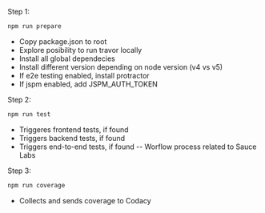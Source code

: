 Step 1:

```bash
npm run prepare
```

- Copy package.json to root
- Explore posibility to run travor locally
- Install all global dependecies
- Install different version depending on node version (v4 vs v5)
- If e2e testing enabled, install protractor
- If jspm enabled, add JSPM_AUTH_TOKEN


Step 2:

```bash
npm run test
```

- Triggeres frontend tests, if found
- Triggers backend tests, if found
- Triggers end-to-end tests, if found
-- Worflow process related to Sauce Labs

Step 3:

```bash
npm run coverage
```

- Collects and sends coverage to Codacy
